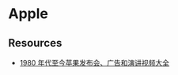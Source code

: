 # Apple

## Resources

- [1980 年代至今苹果发布会、广告和演讲视频大全](http://dheval.eieidoh.net:8880/DataHoarder/AppleArchive/)
